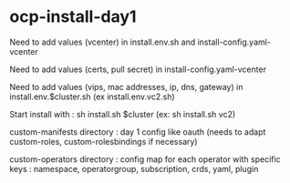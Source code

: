 # ocp-install-day1

Need to add values (vcenter) in install.env.sh and install-config.yaml-vcenter

Need to add values (certs, pull secret) in install-config.yaml-vcenter

Need to add values (vips, mac addresses, ip, dns, gateway) in install.env.$cluster.sh (ex install.env.vc2.sh)

Start install with : sh install.sh $cluster (ex: sh install.sh vc2)

custom-manifests directory : day 1 config like oauth (needs to adapt custom-roles, custom-rolesbindings if necessary)

custom-operators directory : config map for each operator with specific keys : namespace, operatorgroup, subscription, crds, yaml, plugin



